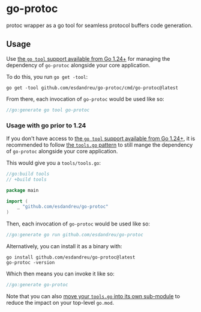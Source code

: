 # go-protoc
protoc wrapper as a go tool for seamless protocol buffers code generation.

## Usage

Use [the `go tool` support available from Go
1.24+](https://tip.golang.org/doc/go1.24#tools) for managing the dependency of
`go-protoc` alongside your core application.

To do this, you run `go get -tool`:

```shell
go get -tool github.com/esdandreu/go-protoc/cmd/go-protoc@latest
```

From there, each invocation of `go-protoc` would be used like so:

```go
//go:generate go tool go-protoc
```

### Usage with go prior to 1.24

If you don't have access to [the `go tool` support available from Go
1.24+](https://tip.golang.org/doc/go1.24#tools), it is recommended to follow
[the `tools.go`
pattern](https://www.jvt.me/posts/2022/06/15/go-tools-dependency-management/)
to still mange the dependency of `go-protoc` alongside your core application.

This would give you a `tools/tools.go`:

```go
//go:build tools
// +build tools

package main

import (
	_ "github.com/esdandreu/go-protoc"
)
```

Then, each invocation of `go-protoc` would be used like so:

```go
//go:generate go run github.com/esdandreu/go-protoc
```

Alternatively, you can install it as a binary with:

```shell
go install github.com/esdandreu/go-protoc@latest
go-protoc -version
```

Which then means you can invoke it like so:

```go
//go:generate go-protoc
```

Note that you can also [move your `tools.go` into its own
sub-module](https://www.jvt.me/posts/2024/09/30/go-tools-module/) to reduce the
impact on your top-level `go.mod`.
